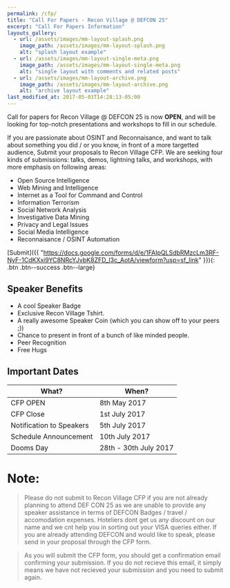 ```yaml
---
permalink: /cfp/
title: "Call For Papers - Recon Village @ DEFCON 25"
excerpt: "Call For Papers Information"
layouts_gallery:
  - url: /assets/images/mm-layout-splash.png
    image_path: /assets/images/mm-layout-splash.png
    alt: "splash layout example"
  - url: /assets/images/mm-layout-single-meta.png
    image_path: /assets/images/mm-layout-single-meta.png
    alt: "single layout with comments and related posts"
  - url: /assets/images/mm-layout-archive.png
    image_path: /assets/images/mm-layout-archive.png
    alt: "archive layout example"
last_modified_at: 2017-05-03T14:28:13-05:00
---
```


Call for papers for Recon Village @ DEFCON 25 is now <b>OPEN</b>, and will be looking for top-notch presentations and workshops to fill in our schedule. 

If you are passionate about OSINT and Reconnaisance, and want to talk about something you did / or you know, in front of a more targetted audience, Submit your proposals to Recon Village CFP. 
We are seeking four kinds of submissions: talks, demos, lightning talks, and workshops, with more emphasis on following areas:

- Open Source Intelligence
- Web Mining and Intelligence
- Internet as a Tool for Command and Control
- Information Terrorism
- Social Network Analysis
- Investigative Data Mining
- Privacy and Legal Issues
- Social Media Intelligence
- Reconnaisance / OSINT Automation

[Submit]({{ "https://docs.google.com/forms/d/e/1FAIpQLSdbRMzcLm3RF-NyF-1CdKXxi9YC8NRcYJvbK8ZFD_l3c_AotA/viewform?usp=sf_link" }}){: .btn .btn--success .btn--large}

## Speaker Benefits

- A cool Speaker Badge
- Exclusive Recon Village Tshirt. 
- A really awesome Speaker Coin (which you can show off to your peers ;))
- Chance to present in front of a bunch of like minded people.
- Peer Recognition
- Free Hugs 


## Important Dates

| What?                                        | When?                                           |
| ------------------------------------------- | ----------------------------------------------------- |
| CFP OPEN | 8th May 2017 |
| CFP Close | 1st July 2017 |
| Notification to Speakers | 5th July 2017|
| Schedule Announcement | 10th July 2017|
| Dooms Day | 28th - 30th July 2017|


# Note: 
> Please do not submit to Recon Village CFP if you are not already planning to attend DEF CON 25 as we are unable to provide any speaker assistance in terms of DEFCON Badges / travel / accomodation expenses. Hoteliers dont get us any discount on our name and we cnt help you in sorting out your VISA queries either. If you are already attending DEFCON and would like to speak, please send in your proposal through the CFP form. 

> As you will submit the CFP form, you should get a confirmation email confirming your submission. If you do not recieve this email, it simply means we have not recieved your submission and you need to submit again.

